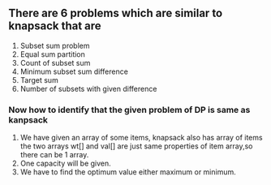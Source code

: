 ## There are 6 problems which are similar to knapsack that are

1. Subset sum problem
2. Equal sum partition
3. Count of subset sum
4. Minimum subset sum difference
5. Target sum
6. Number of subsets with given difference

### Now how to identify that the given problem of DP is same as kanpsack

1. We have given an array of some items, knapsack also has array of items the two arrays wt[] and val[] are just same properties of item array,so there can be 1 array.
2. One capacity will be given.
3. We have to find the optimum value either maximum or minimum.
